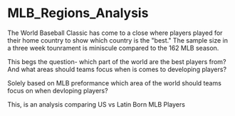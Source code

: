 # MLB_Regions_Analysis


The World Baseball Classic has come to a close where players played for their home country to show which country is the "best."
The sample size in a three week tounrament is miniscule compared to the 162 MLB season.

This begs the question- which part of the world are the best players from? And what areas should teams focus when is comes to developing players?

Solely based on MLB preformance which area of the world should teams focus on when devloping players?

This, is an analysis comparing US vs Latin Born MLB Players
